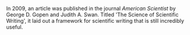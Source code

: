In 2009, an article was published in the journal <em>American Scientist</em> by George D. Gopen and Judith A. Swan. Titled 'The Science of Scientific Writing', it laid out a framework for scientific writing that is still incredibly useful.
